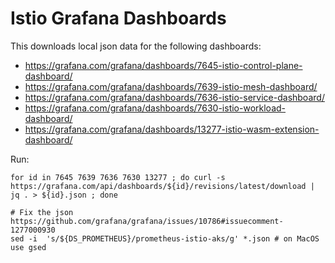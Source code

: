 # Istio Grafana Dashboards

This downloads local json data for the following dashboards:

* https://grafana.com/grafana/dashboards/7645-istio-control-plane-dashboard/
* https://grafana.com/grafana/dashboards/7639-istio-mesh-dashboard/
* https://grafana.com/grafana/dashboards/7636-istio-service-dashboard/
* https://grafana.com/grafana/dashboards/7630-istio-workload-dashboard/
* https://grafana.com/grafana/dashboards/13277-istio-wasm-extension-dashboard/

Run:

```
for id in 7645 7639 7636 7630 13277 ; do curl -s https://grafana.com/api/dashboards/${id}/revisions/latest/download | jq . > ${id}.json ; done

# Fix the json https://github.com/grafana/grafana/issues/10786#issuecomment-1277000930
sed -i  's/${DS_PROMETHEUS}/prometheus-istio-aks/g' *.json # on MacOS use gsed
```
